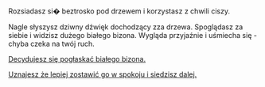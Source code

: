 Rozsiadasz si� beztrosko pod drzewem i korzystasz z chwili ciszy.

Nagle słyszysz dziwny dźwięk dochodzący zza drzewa. Spoglądasz za siebie i widzisz dużego białego bizona.
Wygląda przyjaźnie i uśmiecha się - chyba czeka na twój ruch.


[Decydujesz się pogłaskać białego bizona.](glaszczbizona/glaszcz.md)

[Uznajesz że lepiej zostawić go w spokoju i siedzisz dalej.](czekaj/czekaj.md)
